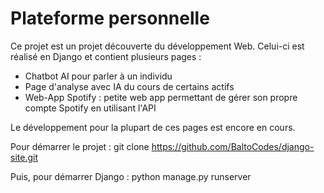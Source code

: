 # Plateforme personnelle


Ce projet est un projet découverte du développement Web. Celui-ci est réalisé en Django et contient plusieurs pages :

- Chatbot AI pour parler à un individu
- Page d'analyse avec IA du cours de certains actifs
- Web-App Spotify : petite web app permettant de gérer son propre compte Spotify en utilisant l'API


Le développement pour la plupart de ces pages est encore en cours.

Pour démarrer le projet : git clone https://github.com/BaltoCodes/django-site.git

Puis, pour démarrer Django : python manage.py runserver